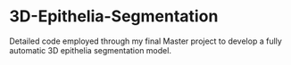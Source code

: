 # 3D-Epithelia-Segmentation
Detailed code employed through my final Master project to develop a fully automatic 3D epithelia segmentation model.
